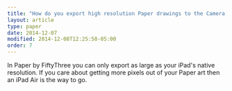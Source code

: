 ```yaml
---
title: "How do you export high resolution Paper drawings to the Camera Roll?"
layout: article
type: paper
date: 2014-12-07
modified: 2014-12-08T12:25:58-05:00
order: 7
---
```


In Paper by FiftyThree you can only export as large as your iPad's native resolution. If you care about getting more pixels out of your Paper art then an iPad Air is the way to go.

